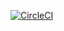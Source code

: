 [![CircleCI](https://circleci.com/gh/LegDK/petclinic/tree/master.svg?style=svg)](https://circleci.com/gh/LegDK/petclinic/tree/master)
